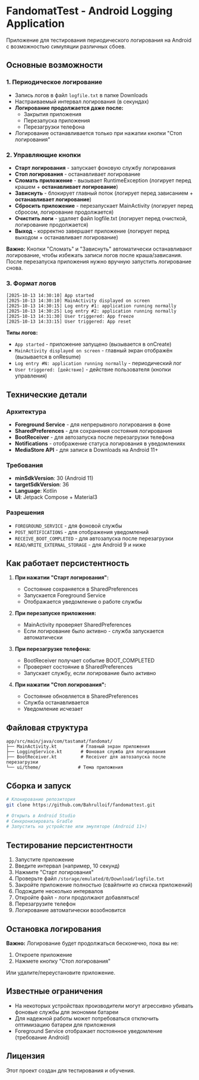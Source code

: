 # FandomatTest - Android Logging Application

Приложение для тестирования периодического логирования на Android с возможностью симуляции различных сбоев.

## Основные возможности

### 1. Периодическое логирование
- Запись логов в файл `logfile.txt` в папке Downloads
- Настраиваемый интервал логирования (в секундах)
- **Логирование продолжается даже после:**
  - Закрытия приложения
  - Перезапуска приложения
  - Перезагрузки телефона
- Логирование останавливается только при нажатии кнопки "Стоп логирования"

### 2. Управляющие кнопки
- **Старт логирования** - запускает фоновую службу логирования
- **Стоп логирования** - останавливает логирование
- **Сломать приложение** - вызывает RuntimeException (логирует перед крашем + **останавливает логирование**)
- **Зависнуть** - блокирует главный поток (логирует перед зависанием + **останавливает логирование**)
- **Сбросить приложение** - перезапускает MainActivity (логирует перед сбросом, логирование продолжается)
- **Очистить логи** - удаляет файл logfile.txt (логирует перед очисткой, логирование продолжается)
- **Выход** - корректно завершает приложение (логирует перед выходом + останавливает логирование)

**Важно:** Кнопки "Сломать" и "Зависнуть" автоматически останавливают логирование, чтобы избежать записи логов после краша/зависания. После перезапуска приложения нужно вручную запустить логирование снова.

### 3. Формат логов
```
[2025-10-13 14:30:10] App started
[2025-10-13 14:30:10] MainActivity displayed on screen
[2025-10-13 14:30:15] Log entry #1: application running normally
[2025-10-13 14:30:25] Log entry #2: application running normally
[2025-10-13 14:31:30] User triggered: App freeze
[2025-10-13 14:33:15] User triggered: App reset
```

**Типы логов:**
- `App started` - приложение запущено (вызывается в onCreate)
- `MainActivity displayed on screen` - главный экран отображён (вызывается в onResume)
- `Log entry #N: application running normally` - периодический лог
- `User triggered: [действие]` - действие пользователя (кнопки управления)

## Технические детали

### Архитектура
- **Foreground Service** - для непрерывного логирования в фоне
- **SharedPreferences** - для сохранения состояния логирования
- **BootReceiver** - для автозапуска после перезагрузки телефона
- **Notifications** - отображение статуса логирования в уведомлениях
- **MediaStore API** - для записи в Downloads на Android 11+

### Требования
- **minSdkVersion**: 30 (Android 11)
- **targetSdkVersion**: 36
- **Language**: Kotlin
- **UI**: Jetpack Compose + Material3

### Разрешения
- `FOREGROUND_SERVICE` - для фоновой службы
- `POST_NOTIFICATIONS` - для отображения уведомлений
- `RECEIVE_BOOT_COMPLETED` - для автозапуска после перезагрузки
- `READ/WRITE_EXTERNAL_STORAGE` - для Android 9 и ниже

## Как работает персистентность

1. **При нажатии "Старт логирования":**
   - Состояние сохраняется в SharedPreferences
   - Запускается Foreground Service
   - Отображается уведомление о работе службы

2. **При перезапуске приложения:**
   - MainActivity проверяет SharedPreferences
   - Если логирование было активно - служба запускается автоматически

3. **При перезагрузке телефона:**
   - BootReceiver получает событие BOOT_COMPLETED
   - Проверяет состояние в SharedPreferences
   - Запускает службу, если логирование было активно

4. **При нажатии "Стоп логирования":**
   - Состояние обновляется в SharedPreferences
   - Служба останавливается
   - Уведомление исчезает

## Файловая структура

```
app/src/main/java/com/tastamat/fandomat/
├── MainActivity.kt         # Главный экран приложения
├── LoggingService.kt       # Фоновая служба для логирования
├── BootReceiver.kt         # Receiver для автозапуска после перезагрузки
└── ui/theme/              # Тема приложения
```

## Сборка и запуск

```bash
# Клонирование репозитория
git clone https://github.com/Bahrulloif/fandomattest.git

# Открыть в Android Studio
# Синхронизировать Gradle
# Запустить на устройстве или эмуляторе (Android 11+)
```

## Тестирование персистентности

1. Запустите приложение
2. Введите интервал (например, 10 секунд)
3. Нажмите "Старт логирования"
4. Проверьте файл `/storage/emulated/0/Download/logfile.txt`
5. Закройте приложение полностью (свайпните из списка приложений)
6. Подождите несколько интервалов
7. Откройте файл - логи продолжают добавляться!
8. Перезагрузите телефон
9. Логирование автоматически возобновится

## Остановка логирования

**Важно:** Логирование будет продолжаться бесконечно, пока вы не:
1. Откроете приложение
2. Нажмете кнопку "Стоп логирования"

Или удалите/переустановите приложение.

## Известные ограничения

- На некоторых устройствах производители могут агрессивно убивать фоновые службы для экономии батареи
- Для надежной работы может потребоваться отключить оптимизацию батареи для приложения
- Foreground Service отображает постоянное уведомление (требование Android)

## Лицензия

Этот проект создан для тестирования и обучения.
